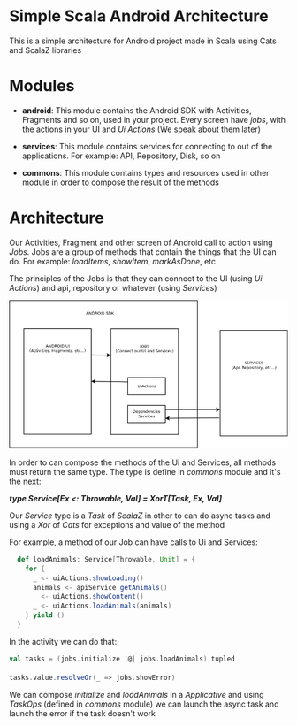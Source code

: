 # Simple Scala Android Architecture

This is a simple architecture for Android project made in Scala using Cats and ScalaZ libraries

# Modules

- **android**: This module contains the Android SDK with Activities, Fragments and so on, used 
in your project. Every screen have _jobs_, with the actions in your UI and _Ui Actions_ 
(We speak about them later)

- **services**: This module contains services for connecting to out of the applications. For
example: API, Repository, Disk, so on

- **commons**: This module contains types and resources used in other module in order to compose 
the result of the methods

# Architecture

Our Activities, Fragment and other screen of Android call to action using _Jobs_. Jobs are a
group of methods that contain the things that the UI can do. For example: _loadItems_, 
_showItem_, _markAsDone_, etc

The principles of the Jobs is that they can connect to the UI (using _Ui Actions_) and api, repository
or whatever (using _Services_)

![Architecture](resources/architecture.png)

In order to can compose the methods of the Ui and Services, all methods must return the same type. 
The type is define in _commons_ module and it's the next:

_**type Service[Ex <: Throwable, Val] = XorT[Task, Ex, Val]**_

Our _Service_ type is a _Task_ of _ScalaZ_ in other to can do async tasks and using a _Xor_ of
_Cats_ for exceptions and value of the method

For example, a method of our Job can have calls to Ui and Services:
 
```scala
  def loadAnimals: Service[Throwable, Unit] = {
    for {
      _ <- uiActions.showLoading()
      animals <- apiService.getAnimals()
      _ <- uiActions.showContent()
      _ <- uiActions.loadAnimals(animals)
    } yield ()
  }
```

In the activity we can do that:

```scala
val tasks = (jobs.initialize |@| jobs.loadAnimals).tupled

tasks.value.resolveOr(_ => jobs.showError)
``` 
   
We can compose _initialize_ and _loadAnimals_ in a _Applicative_ and using _TaskOps_ (defined in _commons_ 
module) we can launch the async task and launch the error if the task doesn't work 